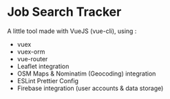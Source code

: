 # Job Search Tracker

A little tool made with VueJS (vue-cli), using :
- vuex
- vuex-orm
- vue-router
- Leaflet integration
- OSM Maps & Nominatim (Geocoding) integration
- ESLint Prettier Config
- Firebase integration (user accounts & data storage)